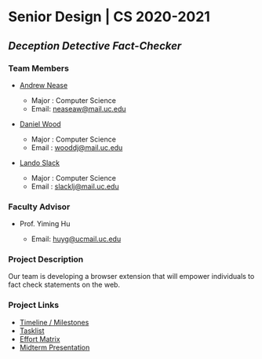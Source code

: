 # Senior Design | CS 2020-2021

## ***Deception Detective Fact-Checker***

### Team Members
- [Andrew Nease](bios/andrew-professional-bio.md) 
  - Major : Computer Science
  - Email: neaseaw@mail.uc.edu
  
- [Daniel Wood](bios/wooddj-bio.md)
  - Major : Computer Science
  - Email : wooddj@mail.uc.edu
  
- [Lando Slack](bios/lando-professional-bio.md)
  - Major : Computer Science
  - Email : slacklj@mail.uc.edu

### Faculty Advisor
- Prof. Yiming Hu
  
  - Email: huyg@ucmail.uc.edu

### Project Description
Our team is developing a browser extension that will empower individuals to fact check statements on the web.

### Project Links
- [Timeline / Milestones](timeline.md)
- [Tasklist](tasklist.md)
- [Effort Matrix](effort_matrix.md)
- [Midterm Presentation](https://youtu.be/DVbeR4Ez9uc)
